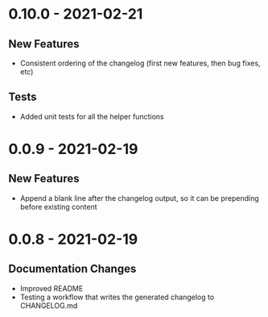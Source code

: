 # 0.10.0 - 2021-02-21

## New Features
- Consistent ordering of the changelog (first new features, then bug fixes, etc)

## Tests
- Added unit tests for all the helper functions


# 0.0.9 - 2021-02-19

## New Features
- Append a blank line after the changelog output, so it can be prepending before existing content


# 0.0.8 - 2021-02-19

## Documentation Changes
- Improved README
- Testing a workflow that writes the generated changelog to CHANGELOG.md